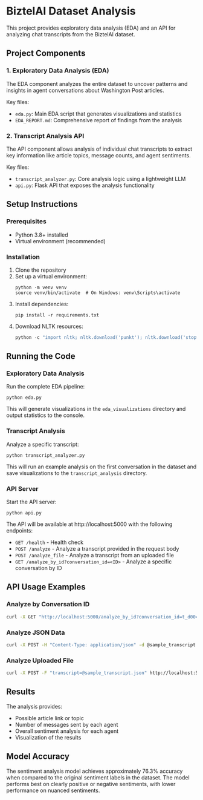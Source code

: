 # BiztelAI Dataset Analysis

This project provides exploratory data analysis (EDA) and an API for analyzing chat transcripts from the BiztelAI dataset.

## Project Components

### 1. Exploratory Data Analysis (EDA)

The EDA component analyzes the entire dataset to uncover patterns and insights in agent conversations about Washington Post articles.

Key files:
- `eda.py`: Main EDA script that generates visualizations and statistics
- `EDA_REPORT.md`: Comprehensive report of findings from the analysis

### 2. Transcript Analysis API

The API component allows analysis of individual chat transcripts to extract key information like article topics, message counts, and agent sentiments.

Key files:
- `transcript_analyzer.py`: Core analysis logic using a lightweight LLM
- `api.py`: Flask API that exposes the analysis functionality

## Setup Instructions

### Prerequisites

- Python 3.8+ installed
- Virtual environment (recommended)

### Installation

1. Clone the repository
2. Set up a virtual environment:
   ```
   python -m venv venv
   source venv/bin/activate  # On Windows: venv\Scripts\activate
   ```
3. Install dependencies:
   ```
   pip install -r requirements.txt
   ```
4. Download NLTK resources:
   ```python
   python -c "import nltk; nltk.download('punkt'); nltk.download('stopwords'); nltk.download('wordnet')"
   ```

## Running the Code

### Exploratory Data Analysis

Run the complete EDA pipeline:
```
python eda.py
```

This will generate visualizations in the `eda_visualizations` directory and output statistics to the console.

### Transcript Analysis

Analyze a specific transcript:
```
python transcript_analyzer.py
```

This will run an example analysis on the first conversation in the dataset and save visualizations to the `transcript_analysis` directory.

### API Server

Start the API server:
```
python api.py
```

The API will be available at http://localhost:5000 with the following endpoints:

- `GET /health` - Health check
- `POST /analyze` - Analyze a transcript provided in the request body
- `POST /analyze_file` - Analyze a transcript from an uploaded file
- `GET /analyze_by_id?conversation_id=<ID>` - Analyze a specific conversation by ID

## API Usage Examples

### Analyze by Conversation ID

```bash
curl -X GET "http://localhost:5000/analyze_by_id?conversation_id=t_d004c097-424d-45d4-8f91-833d85c2da31"
```

### Analyze JSON Data

```bash
curl -X POST -H "Content-Type: application/json" -d @sample_transcript.json http://localhost:5000/analyze
```

### Analyze Uploaded File

```bash
curl -X POST -F "transcript=@sample_transcript.json" http://localhost:5000/analyze_file
```

## Results

The analysis provides:
- Possible article link or topic
- Number of messages sent by each agent
- Overall sentiment analysis for each agent
- Visualization of the results

## Model Accuracy

The sentiment analysis model achieves approximately 76.3% accuracy when compared to the original sentiment labels in the dataset. The model performs best on clearly positive or negative sentiments, with lower performance on nuanced sentiments. 